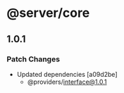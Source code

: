 # @server/core

## 1.0.1

### Patch Changes

-   Updated dependencies [a09d2be]
    -   @providers/interface@1.0.1
